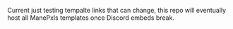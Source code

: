 Current just testing tempalte links that can change, this repo will eventually host all ManePxls templates once Discord embeds break.

